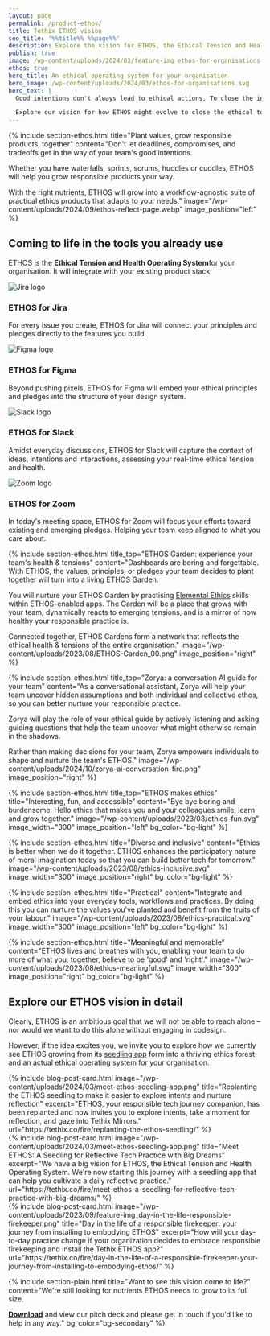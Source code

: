 ```yaml
---
layout: page
permalink: /product-ethos/
title: Tethix ETHOS vision
seo_title: '%%title%% %%page%%'
description: Explore the vision for ETHOS, the Ethical Tension and Health Operating System that helps organisations close the ethical intent to action gap.
publish: true
image: /wp-content/uploads/2024/03/feature-img_ethos-for-organisations.png
ethos: true
hero_title: An ethical operating system for your organisation
hero_image: /wp-content/uploads/2024/03/ethos-for-organisations.svg
hero_text: |
  Good intentions don't always lead to ethical actions. To close the intent to action gap, we need an approach to ethics that is embodied, contextual, and a living system within the organisation.

  Explore our vision for how ETHOS might evolve to close the ethical to action gap in your organisation.
---
```



{% include section-ethos.html
  title="Plant values, grow responsible products, together"
  content="Don't let deadlines, compromises, and tradeoffs get in the way of your team's good intentions.

  Whether you have waterfalls, sprints, scrums, huddles or cuddles, ETHOS will help you grow responsible products your way.

  With the right nutrients, ETHOS will grow into a workflow-agnostic suite of practical ethics products that adapts to your needs."
  image="/wp-content/uploads/2024/09/ethos-reflect-page.webp"
  image_position="left"
%}


<section class="ethos-cards">
  <div class="container py-7">
    <div class="row align-items-center">
      <div class="col-md-12">
      <h2 class="text-center">Coming to life in the tools you already use</h2>
      <p>ETHOS is the <strong>Ethical Tension and Health Operating System</strong>for your organisation. It will integrate with your existing product stack:​</p>
      </div>
    </div>
    <div class="row row-cols-1 row-cols-md-2 g-4">
      <div class="col">
        <div class="card">
          <div class="card-body">
            <img src="{{ '/wp-content/uploads/2023/08/jira_ETHOS-app.svg' | relative_url }}" class="card-img" alt="Jira logo">
            <h3 class="card-title">ETHOS for Jira</h3>
            <p class="card-text">For every issue you create, ETHOS for Jira will connect your principles and pledges directly to the features you build.</p>
          </div>
        </div>
      </div>
      <div class="col">
        <div class="card">
          <div class="card-body">
            <img src="{{ '/wp-content/uploads/2023/08/figma_ETHOS-app.svg' | relative_url }}" class="card-img" alt="Figma logo">
            <h3 class="card-title">ETHOS for Figma</h3>
            <p class="card-text">Beyond pushing pixels, ETHOS for Figma will embed your ethical principles and pledges into the structure of your design system.</p>
          </div>
        </div>
      </div>
      <div class="col">
        <div class="card">
          <div class="card-body">
            <img src="{{ '/wp-content/uploads/2023/08/slack-app-logo_ETHOS-app.svg' | relative_url }}" class="card-img" alt="Slack logo">
            <h3 class="card-title">ETHOS for Slack</h3>
            <p class="card-text">Amidst everyday discussions, ETHOS for Slack will capture the context of ideas, intentions and interactions, assessing your real-time ethical tension and health.</p>
          </div>
        </div>
      </div>
      <div class="col">
        <div class="card">
          <div class="card-body">
            <img src="{{ '/wp-content/uploads/2023/08/zoom_ETHOS-app.svg' | relative_url }}" class="card-img" alt="Zoom logo">
            <h3 class="card-title">ETHOS for Zoom</h3>
            <p class="card-text">In today's meeting space, ETHOS for Zoom will focus your efforts toward existing and emerging pledges. Helping your team keep aligned to what you care about.</p>
          </div>
        </div>
      </div>
    </div>
  </div>
</section>


{% include section-ethos.html
  title_top="ETHOS Garden: experience your team's health & tensions"
  content="Dashboards are boring and forgettable. With ETHOS, the values, principles, or pledges your team decides to plant together will turn into a living ETHOS Garden.

  You will nurture your ETHOS Garden by practising [Elemental Ethics](https://tethix.co/elemental-ethics/) skills within ETHOS-enabled apps. The Garden will be a place that grows with your team, dynamically reacts to emerging tensions, and is a mirror of how healthy your responsible practice is.

  Connected together, ETHOS Gardens form a network that reflects the ethical health & tensions of the entire organisation."
  image="/wp-content/uploads/2023/08/ETHOS-Garden_00.png"
  image_position="right"
%}


{% include section-ethos.html
  title_top="Zorya: a conversation AI guide for your team"
  content="As a conversational assistant, Zorya will help your team uncover hidden assumptions and both individual and collective ethos, so you can better nurture your responsible practice.

  Zorya will play the role of your ethical guide by actively listening and asking guiding questions that help the team uncover what might otherwise remain in the shadows.

  Rather than making decisions for your team, Zorya empowers individuals to shape and nurture the team's ETHOS."
  image="/wp-content/uploads/2024/10/zorya-ai-conversation-fire.png"
  image_position="right"
%}


{% include section-ethos.html
  title_top="ETHOS makes ethics"
  title="Interesting, fun, and accessible"
  content="Bye bye boring and burdensome. Hello ethics that makes you and your colleagues smile, learn and grow together."
  image="/wp-content/uploads/2023/08/ethics-fun.svg"
  image_width="300"
  image_position="left"
  bg_color="bg-light"
%}

{% include section-ethos.html
  title="Diverse and inclusive"
  content="Ethics is better when we do it together. ETHOS enhances the participatory nature of moral imagination today so that you can build better tech for tomorrow."
  image="/wp-content/uploads/2023/08/ethics-inclusive.svg"
  image_width="300"
  image_position="right"
  bg_color="bg-light"
%}

{% include section-ethos.html
  title="Practical"
  content="Integrate and embed ethics into your everyday tools, workflows and practices. By doing this you can nurture the values you've planted and benefit from the fruits of your labour."
  image="/wp-content/uploads/2023/08/ethics-practical.svg"
  image_width="300"
  image_position="left"
  bg_color="bg-light"
%}

{% include section-ethos.html
  title="Meaningful and memorable"
  content="ETHOS lives and breathes with you, enabling your team to do more of what you, together, believe to be 'good' and 'right'."
  image="/wp-content/uploads/2023/08/ethics-meaningful.svg"
  image_width="300"
  image_position="right"
  bg_color="bg-light"
%}


<section>
  <div class="container py-7">
    <div class="row align-items-center">
      <div class="col-md-12 text-center">
      <h2>Explore our ETHOS vision in detail</h2>
      <p>Clearly, ETHOS is an ambitious goal that we will not be able to reach alone – nor would we want to do this alone without engaging in codesign.​</p>
      <p>However, if the idea excites you, we invite you to explore how we currently see ETHOS growing from its <a href="https://tethix.co/practice-ethos/">seedling app</a> form into a thriving ethics forest and an actual ethical operating system for your organisation.</p>
      </div>
    </div>
    <div class="row align-items-top pt-3">
      <div class="col-12 col-md-6 col-lg-4 pb-3">
        {% include blog-post-card.html
          image="/wp-content/uploads/2024/03/meet-ethos-seedling-app.png"
          title="Replanting the ETHOS seedling to make it easier to explore intents and nurture reflection"
          excerpt="ETHOS, your responsible tech journey companion, has been replanted and now invites you to explore intents, take a moment for reflection, and gaze into Tethix Mirrors."
          url="https://tethix.co/fire/replanting-the-ethos-seedling/"
        %}
      </div>
      <div class="col-12 col-md-6 col-lg-4 pb-3">
        {% include blog-post-card.html
          image="/wp-content/uploads/2024/03/meet-ethos-seedling-app.png"
          title="Meet ETHOS: A Seedling for Reflective Tech Practice with Big Dreams"
          excerpt="We have a big vision for ETHOS, the Ethical Tension and Health Operating System. We're now starting this journey with a seedling app that can help you cultivate a daily reflective practice."
          url="https://tethix.co/fire/meet-ethos-a-seedling-for-reflective-tech-practice-with-big-dreams/"
        %}
      </div>
      <div class="col-12 col-md-6 col-lg-4 pb-3">
        {% include blog-post-card.html
          image="/wp-content/uploads/2023/09/feature-img_day-in-the-life-responsible-firekeeper.png"
          title="Day in the life of a responsible firekeeper: your journey from installing to embodying ETHOS"
          excerpt="How will your day-to-day practice change if your organization decides to embrace responsible firekeeping and install the Tethix ETHOS app?"
          url="https://tethix.co/fire/day-in-the-life-of-a-responsible-firekeeper-your-journey-from-installing-to-embodying-ethos/"
        %}
      </div>
    </div>
  </div>
</section>


{% include section-plain.html
  title="Want to see this vision come to life?"
  content="We're still looking for nutrients ETHOS needs to grow to its full size.
  
  [**Download**](/wp-content/uploads/2024/03/Tethix-ETHOS-Pitch-Q1-2_24.pdf) and view our pitch deck and please get in touch if you'd like to help in any way."
  bg_color="bg-secondary"
%}
